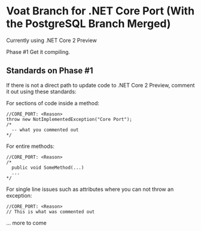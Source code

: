# Voat Branch for .NET Core Port (With the PostgreSQL Branch Merged)

Currently using .NET Core 2 Preview



Phase #1
Get it compiling. 

## Standards on Phase #1
If there is not a direct path to update code to .NET Core 2 Preview, comment it out using these standards:

For sections of code inside a method:

~~~
//CORE_PORT: <Reason>
throw new NotImplementedException("Core Port");
/*
  -- what you commented out
*/
~~~


For entire methods:
~~~
//CORE_PORT: <Reason>
/*  
  public void SomeMethod(...)
  ...
*/
~~~

For single line issues such as attributes where you can not throw an exception:
~~~
//CORE_PORT: <Reason>
// This is what was commented out 
~~~

... more to come
